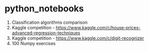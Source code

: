 # python_notebooks
1. Classification algorithms comparison
2. Kaggle competition - https://www.kaggle.com/c/house-prices-advanced-regression-techniques
3. Kaggle competition - https://www.kaggle.com/c/digit-recognizer
4. 100 Numpy exercises
